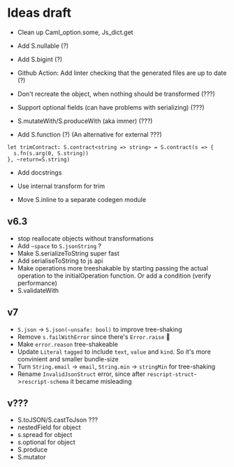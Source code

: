 # Ideas draft

- Clean up Caml_option.some, Js_dict.get

- Add S.nullable (?)

- Add S.bigint (?)

- Github Action: Add linter checking that the generated files are up to date (?)

- Don't recreate the object, when nothing should be transformed (???)

- Support optional fields (can have problems with serializing) (???)

- S.mutateWith/S.produceWith (aka immer) (???)

- Add S.function (?) (An alternative for external ???)

```
let trimContract: S.contract<string => string> = S.contract(s => {
  s.fn(s.arg(0, S.string))
}, ~return=S.string)
```

- Add docstrings

- Use internal transform for trim

- Move S.inline to a separate codegen module

## v6.3

- stop reallocate objects without transformations
- Add `~space` to `S.jsonString` ?
- Make S.serializeToString super fast
- Add serialiseToString to js api
- Make operations more treeshakable by starting passing the actual operation to the initialOperation function. Or add a condition (verify performance)
- S.validateWith

## v7

- `S.json` -> `S.json(~unsafe: bool)` to improve tree-shaking
- Remove `s.failWithError` since there's `Error.raise` 🤔
- Make `error.reason` tree-shakeable
- Update `Literal` `tagged` to include `text`, `value` and `kind`. So it's more convinient and smaller bundle-size
- Turn `String.email` -> `email`, `String.min` -> `stringMin` for tree-shaking
- Rename `InvalidJsonStruct` error, since after `rescript-struct`->`rescript-schema` it became misleading

## v???

- S.toJSON/S.castToJson ???
- nestedField for object
- s.spread for object
- s.optional for object
- S.produce
- S.mutator
